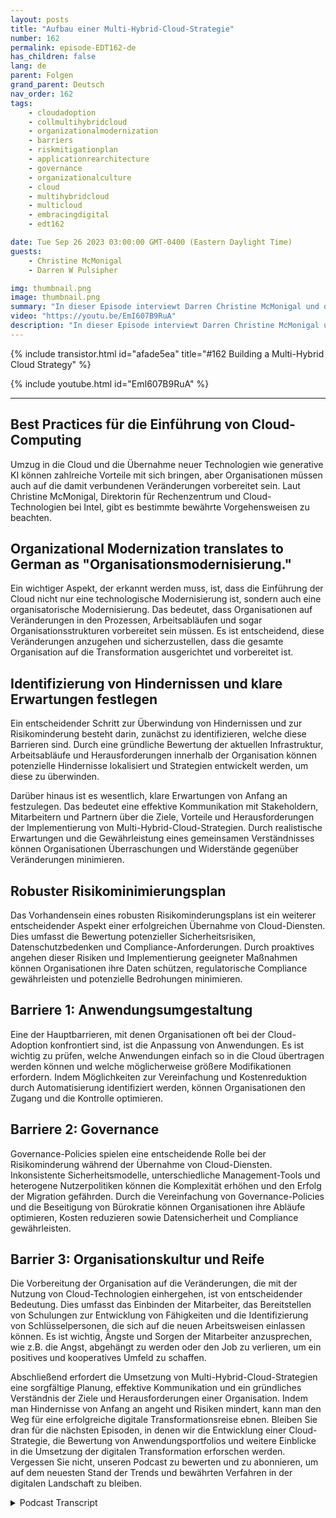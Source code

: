 ```yaml
---
layout: posts
title: "Aufbau einer Multi-Hybrid-Cloud-Strategie"
number: 162
permalink: episode-EDT162-de
has_children: false
lang: de
parent: Folgen
grand_parent: Deutsch
nav_order: 162
tags:
    - cloudadoption
    - collmultihybridcloud
    - organizationalmodernization
    - barriers
    - riskmitigationplan
    - applicationrearchitecture
    - governance
    - organizationalculture
    - cloud
    - multihybridcloud
    - multicloud
    - embracingdigital
    - edt162

date: Tue Sep 26 2023 03:00:00 GMT-0400 (Eastern Daylight Time)
guests:
    - Christine McMonigal
    - Darren W Pulsipher

img: thumbnail.png
image: thumbnail.png
summary: "In dieser Episode interviewt Darren Christine McMonigal und diskutiert die Herausforderungen, mit denen Organisationen bei der Umstellung auf die Cloud und der Einführung von Multi-Hybrid-Cloud-Architekturen konfrontiert sind. Sie betonen die Bedeutung des Verständnisses dieser Hindernisse und der Bereitstellung von Richtlinien, um sie zu überwinden. Diese Episode wird tiefer in einige Schlüsselbarrieren eintauchen und Strategien zur Risikominderung erläutern, um eine erfolgreiche Cloud-Transformation zu gewährleisten."
video: "https://youtu.be/EmI607B9RuA"
description: "In dieser Episode interviewt Darren Christine McMonigal und diskutiert die Herausforderungen, mit denen Organisationen bei der Umstellung auf die Cloud und der Einführung von Multi-Hybrid-Cloud-Architekturen konfrontiert sind. Sie betonen die Bedeutung des Verständnisses dieser Hindernisse und der Bereitstellung von Richtlinien, um sie zu überwinden. Diese Episode wird tiefer in einige Schlüsselbarrieren eintauchen und Strategien zur Risikominderung erläutern, um eine erfolgreiche Cloud-Transformation zu gewährleisten."
---
```


<div>
{% include transistor.html id="afade5ea" title="#162 Building a Multi-Hybrid Cloud Strategy" %}

{% include youtube.html id="EmI607B9RuA" %}
</div>

---

## Best Practices für die Einführung von Cloud-Computing

Umzug in die Cloud und die Übernahme neuer Technologien wie generative KI können zahlreiche Vorteile mit sich bringen, aber Organisationen müssen auch auf die damit verbundenen Veränderungen vorbereitet sein. Laut Christine McMonigal, Direktorin für Rechenzentrum und Cloud-Technologien bei Intel, gibt es bestimmte bewährte Vorgehensweisen zu beachten.

## Organizational Modernization translates to German as "Organisationsmodernisierung."

Ein wichtiger Aspekt, der erkannt werden muss, ist, dass die Einführung der Cloud nicht nur eine technologische Modernisierung ist, sondern auch eine organisatorische Modernisierung. Das bedeutet, dass Organisationen auf Veränderungen in den Prozessen, Arbeitsabläufen und sogar Organisationsstrukturen vorbereitet sein müssen. Es ist entscheidend, diese Veränderungen anzugehen und sicherzustellen, dass die gesamte Organisation auf die Transformation ausgerichtet und vorbereitet ist.

## Identifizierung von Hindernissen und klare Erwartungen festlegen

Ein entscheidender Schritt zur Überwindung von Hindernissen und zur Risikominderung besteht darin, zunächst zu identifizieren, welche diese Barrieren sind. Durch eine gründliche Bewertung der aktuellen Infrastruktur, Arbeitsabläufe und Herausforderungen innerhalb der Organisation können potenzielle Hindernisse lokalisiert und Strategien entwickelt werden, um diese zu überwinden.

Darüber hinaus ist es wesentlich, klare Erwartungen von Anfang an festzulegen. Das bedeutet eine effektive Kommunikation mit Stakeholdern, Mitarbeitern und Partnern über die Ziele, Vorteile und Herausforderungen der Implementierung von Multi-Hybrid-Cloud-Strategien. Durch realistische Erwartungen und die Gewährleistung eines gemeinsamen Verständnisses können Organisationen Überraschungen und Widerstände gegenüber Veränderungen minimieren.

## Robuster Risikominimierungsplan

Das Vorhandensein eines robusten Risikominderungsplans ist ein weiterer entscheidender Aspekt einer erfolgreichen Übernahme von Cloud-Diensten. Dies umfasst die Bewertung potenzieller Sicherheitsrisiken, Datenschutzbedenken und Compliance-Anforderungen. Durch proaktives angehen dieser Risiken und Implementierung geeigneter Maßnahmen können Organisationen ihre Daten schützen, regulatorische Compliance gewährleisten und potenzielle Bedrohungen minimieren.

## Barriere 1: Anwendungsumgestaltung

Eine der Hauptbarrieren, mit denen Organisationen oft bei der Cloud-Adoption konfrontiert sind, ist die Anpassung von Anwendungen. Es ist wichtig zu prüfen, welche Anwendungen einfach so in die Cloud übertragen werden können und welche möglicherweise größere Modifikationen erfordern. Indem Möglichkeiten zur Vereinfachung und Kostenreduktion durch Automatisierung identifiziert werden, können Organisationen den Zugang und die Kontrolle optimieren.

## Barriere 2: Governance

Governance-Policies spielen eine entscheidende Rolle bei der Risikominderung während der Übernahme von Cloud-Diensten. Inkonsistente Sicherheitsmodelle, unterschiedliche Management-Tools und heterogene Nutzerpolitiken können die Komplexität erhöhen und den Erfolg der Migration gefährden. Durch die Vereinfachung von Governance-Policies und die Beseitigung von Bürokratie können Organisationen ihre Abläufe optimieren, Kosten reduzieren sowie Datensicherheit und Compliance gewährleisten.

## Barrier 3: Organisationskultur und Reife

Die Vorbereitung der Organisation auf die Veränderungen, die mit der Nutzung von Cloud-Technologien einhergehen, ist von entscheidender Bedeutung. Dies umfasst das Einbinden der Mitarbeiter, das Bereitstellen von Schulungen zur Entwicklung von Fähigkeiten und die Identifizierung von Schlüsselpersonen, die sich auf die neuen Arbeitsweisen einlassen können. Es ist wichtig, Ängste und Sorgen der Mitarbeiter anzusprechen, wie z.B. die Angst, abgehängt zu werden oder den Job zu verlieren, um ein positives und kooperatives Umfeld zu schaffen.

Abschließend erfordert die Umsetzung von Multi-Hybrid-Cloud-Strategien eine sorgfältige Planung, effektive Kommunikation und ein gründliches Verständnis der Ziele und Herausforderungen einer Organisation. Indem man Hindernisse von Anfang an angeht und Risiken mindert, kann man den Weg für eine erfolgreiche digitale Transformationsreise ebnen. Bleiben Sie dran für die nächsten Episoden, in denen wir die Entwicklung einer Cloud-Strategie, die Bewertung von Anwendungsportfolios und weitere Einblicke in die Umsetzung der digitalen Transformation erforschen werden. Vergessen Sie nicht, unseren Podcast zu bewerten und zu abonnieren, um auf dem neuesten Stand der Trends und bewährten Verfahren in der digitalen Landschaft zu bleiben.



<details>
<summary> Podcast Transcript </summary>

<p></p>

</details>
